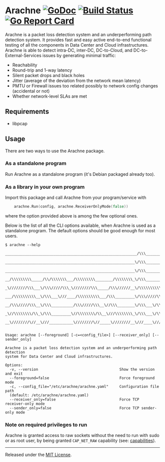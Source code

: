 # Arachne [![GoDoc][doc-img]][doc] [![Build Status][ci-img]][ci] [![Go Report Card][gorep-img]][gorep]

Arachne is a packet loss detection system and an underperforming path detection
system. It provides fast and easy active end-to-end functional testing
of all the components in Data Center and Cloud infrastructures.
Arachne is able to detect intra-DC, inter-DC, DC-to-Cloud, and
DC-to-External-Services issues by generating minimal traffic:
 
- Reachability
- Round-trip and 1-way latency
- Silent packet drops and black holes
- Jitter (average of the deviation from the network mean latency)
- PMTU or Firewall issues too related possibly to network config changes
(accidental or not)
- Whether network-level SLAs are met

## Requirements

 * libpcap

## Usage

There are two ways to use the Arachne package.

### As a standalone program
Run Arachne as a standalone program (it's Debian packaged already too).

### As a library in your own program
Import this package and call Arachne from your program/service with
```go
    arachne.Run(config, arachne.ReceiverOnlyMode(false))
```
where the option provided above is among the few optional ones.


Below is the list of all the CLI options available, when Arachne is 
used as a standalone program. The default options should be good 
enough for most users.

```
$ arachne --help

____________________________________________________________/\\\______________________________________
 ___________________________________________________________\/\\\______________________________________
  ___________________________________________________________\/\\\______________________________________
   __/\\\\\\\\\_____/\\/\\\\\\\___/\\\\\\\\\________/\\\\\\\\_\/\\\__________/\\/\\\\\\_______/\\\\\\\\__
    _\////////\\\___\/\\\/////\\\_\////////\\\_____/\\\//////__\/\\\\\\\\\\__\/\\\////\\\____/\\\/////\\\_
     ___/\\\\\\\\\\__\/\\\___\///____/\\\\\\\\\\___/\\\_________\/\\\/////\\\_\/\\\__\//\\\__/\\\\\\\\\\\__
      __/\\\/////\\\__\/\\\__________/\\\/////\\\__\//\\\________\/\\\___\/\\\_\/\\\___\/\\\_\//\\///////___
       _\//\\\\\\\\/\\_\/\\\_________\//\\\\\\\\/\\__\///\\\\\\\\_\/\\\___\/\\\_\/\\\___\/\\\__\//\\\\\\\\\\_
        __\////////\//__\///___________\////////\//_____\////////__\///____\///__\///____\///____\//////////__


Usage: arachne [--foreground] [-c=<config_file>] [--receiver_only] [--sender_only]

Arachne is a packet loss detection system and an underperforming path detection
system for Data Center and Cloud infrastructures.

Options:
  -v, --version                                     Show the version and exit
  --foreground=false                                Force foreground mode
  -c, --config_file="/etc/arachne/arachne.yaml"     Configuration file path
  (default: /etc/arachne/arachne.yaml)
  --receiver_only=false                             Force TCP receiver-only mode
  --sender_only=false                               Force TCP sender-only mode
```


### Note on required privileges to run

Arachne is granted access to raw sockets without the need to run with sudo or
as root user, by being granted `CAP_NET_RAW` capability
(see: [capabilities][]).


<hr>

Released under the [MIT License](LICENSE.md).


[doc-img]: https://godoc.org/github.com/uber/arachne?status.svg
[doc]: https://godoc.org/github.com/uber/arachne
[ci-img]: https://travis-ci.org/uber/arachne.svg?branch=master
[ci]: https://travis-ci.org/uber/arachne
[capabilities]: http://linux.die.net/man/7/capabilities
[gorep-img]: https://goreportcard.com/badge/github.com/uber/arachne
[gorep]: https://goreportcard.com/report/github.com/uber/arachne
